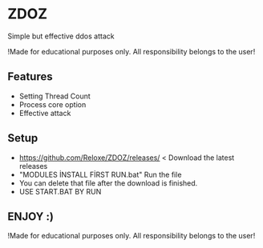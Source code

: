 # ZDOZ
Simple but effective ddos attack


!Made for educational purposes only. All responsibility belongs to the user!


## Features

* Setting Thread Count
* Process core option
* Effective attack


## Setup

* https://github.com/Reloxe/ZDOZ/releases/   <  Download the latest releases
* "MODULES İNSTALL FİRST RUN.bat" Run the file
* You can delete that file after the download is finished.
* USE START.BAT BY RUN

## ENJOY :)
!Made for educational purposes only. All responsibility belongs to the user!
